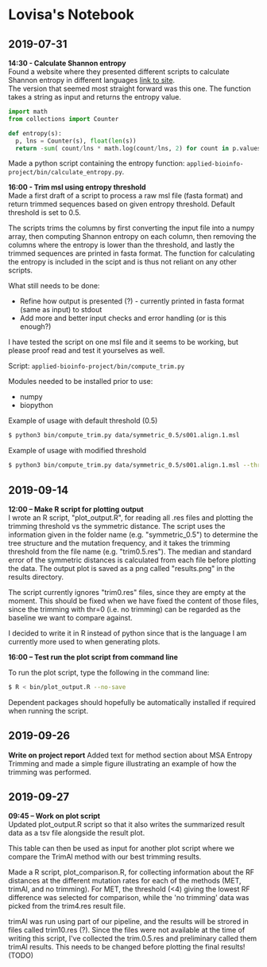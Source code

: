 # Lovisa's Notebook

## 2019-07-31 
**14:30 - Calculate Shannon entropy**  
Found a website where they presented different scripts to calculate Shannon entropy in different languages [link to site](https://rosettacode.org/wiki/Entropy#Python).  
The version that seemed most straight forward was this one. The function takes a string as input and returns the entropy value.

```python
import math
from collections import Counter

def entropy(s):
  p, lns = Counter(s), float(len(s))
  return -sum( count/lns * math.log(count/lns, 2) for count in p.values())
```

Made a python script containing the entropy function: `applied-bioinfo-project/bin/calculate_entropy.py`.

**16:00 - Trim msl using entropy threshold**  
Made a first draft of a script to process a raw msl file (fasta format) and return trimmed sequences based on given entropy threshold.
Default threshold is set to 0.5.

The scripts trims the columns by first converting the input file into a numpy array, then computing Shannon entropy on each column, then removing the columns where the entropy is lower than the threshold, and lastly the trimmed sequences are printed in fasta format. The function for calculating the entropy is included in the scipt and is thus not reliant on any other scripts.

What still needs to be done:  
* Refine how output is presented (?) - currently printed in fasta format (same as input) to stdout  
* Add more and better input checks and error handling (or is this enough?)

I have tested the script on one msl file and it seems to be working, but please proof read and test it yourselves as well.

Script: `applied-bioinfo-project/bin/compute_trim.py`

Modules needed to be installed prior to use:  
* numpy  
* biopython  

Example of usage with default threshold (0.5)
```bash
$ python3 bin/compute_trim.py data/symmetric_0.5/s001.align.1.msl
```

Example of usage with modified threshold
```bash
$ python3 bin/compute_trim.py data/symmetric_0.5/s001.align.1.msl --threshold 3
```
  
  
## 2019-09-14  
**12:00 – Make R script for plotting output**  
I wrote an R script, "plot_output.R", for reading all .res files and plotting the trimming threshold vs the symmetric distance. 
The script uses the information given in the folder name (e.g. "symmetric_0.5") to determine the tree structure and the mutation frequency, 
and it takes the trimming threshold from the file name (e.g. "trim0.5.res"). 
The median and standard error of the symmetric distances is calculated from each file before plotting the data. 
The output plot is saved as a png called "results.png" in the results directory.  
  
The script currently ignores "trim0.res" files, since they are empty at the moment. This should be fixed when we have fixed the content of those files, since the trimming with thr=0 (i.e. no trimming) can be regarded as the baseline we want to compare against.  
  
I decided to write it in R instead of python since that is the language I am currently more used to when generating plots. 
  
  
**16:00 – Test run the plot script from command line**

To run the plot script, type the following in the command line:
  
```bash
$ R < bin/plot_output.R --no-save
```
  
Dependent packages should hopefully be automatically installed if required when running the script.
  
  
## 2019-09-26  
**Write on project report**
Added text for method section about MSA Entropy Trimming and made a simple figure illustrating an example of how the trimming was performed.  
  
  
## 2019-09-27  
**09:45 – Work on plot script**  
Updated plot_output.R script so that it also writes the summarized result data as a tsv file alongside the result plot.  
  
This table can then be used as input for another plot script where we compare the TrimAl method with our best trimming results.  
  
Made a R script, plot_comparison.R, for collecting information about the RF distances at the different mutation rates for each of the methods (MET, trimAl, and no trimming). 
For MET, the threshold (<4) giving the lowest RF difference was selected for comparison, while the 'no trimming' data was picked from the trim4.res result file.  
  
trimAl was run using part of our pipeline, and the results will be strored in files called trim10.res (?). 
Since the files were not available at the time of writing this script, I've collected the trim.0.5.res and preliminary called them trimAl results. 
This needs to be changed before plotting the final results! (TODO)  
  

